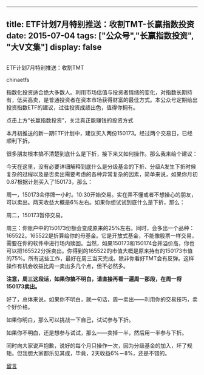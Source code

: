 
---
title:  ETF计划7月特别推送：收割TMT-长赢指数投资
date: 2015-07-04
tags: ["公众号","长赢指数投资", "大V文集"]
display: false
---


## 



ETF计划7月特别推送：收割TMT




chinaetfs




指数化投资适合绝大多数人。利用市场估值与投资者情绪的变化，对指数长期持有，低买高卖，是普通投资者在资本市场获得财富的最佳方式。本公众号定期给出投资指数ETF的建议，过往投资成绩出色，值得你拥有。


点击上方“长赢指数投资”，关注真正能赚钱的投资方式







本月初推送的新一期ETF计划中，建议买入两份150173。经过两个交易日，已经顺利下折。



很多朋友根本搞不清楚到底什么是下折，接下来又如何操作。那么我来给个建议：



今天在这里，没有必要详细解释到底什么是分级基金的下折、分级A发生下折时候复杂的过程以及是否卖出需要考虑的各种异常复杂的因素，简单来说，如果你月初0.87根据计划买入了150173，那么：



周一，150173会停牌一小时。10:30开始交易。实在弄不懂或者不想操心的朋友，可以卖出。两天收益大概是6%左右。如果你想试试到底什么是下折，那么：



周二，150173暂停交易。



周三：你账户中的150173份额会变成原来的25%左右。同时，会多出一个品种：165522。165522是折算给你的母基金。它是开放式基金，不能像股票一样交易，需要在你的软件中进行场内赎回。当然，如果150173和150174合并溢价高，你也可以把165522分拆卖出。你得到的165522的市值大概是原来持有的150173市值的75%。所有这些工作，最好在周三当天完成。除非你看好TMT会有反弹。这样操作有机会收益比周一卖出多几个点，但不必然多。



**注意，周三这段话，如果你搞不明白，请直接再看一遍周一那段，在周一将150173卖出。**



好了，总体来说，如果你不明白，就一句话，周一卖出——利用你的交易技巧，卖个好价格。



如果你明白，那么可以挑战一下自己，试试参与下折。



如果你不明白，还是想参与试试，那么——卖掉一半，然后用一半参与下折。





同时向大家说声抱歉，说好的每个月只操作一次，因为分级基金的加入，坏了规矩。但我想大家都乐见其成，毕竟，2天收益6%－8%，还是不错的。









[留言](javascript:;)


